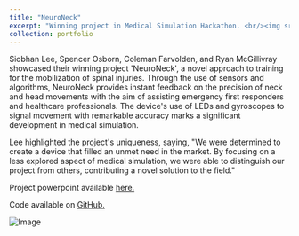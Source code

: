 ```yaml
---
title: "NeuroNeck"
excerpt: "Winning project in Medical Simulation Hackathon. <br/><img src='/ColemanFarvolden.github.io/images/neuroneck.png'>"
collection: portfolio
---
```


Siobhan Lee, Spencer Osborn, Coleman Farvolden, and Ryan McGillivray showcased their winning project 'NeuroNeck', a novel approach to training for the mobilization of spinal injuries. Through the use of sensors and algorithms, NeuroNeck provides instant feedback on the precision of neck and head movements with the aim of assisting emergency first responders and healthcare professionals. The device's use of LEDs and gyroscopes to signal movement with remarkable accuracy marks a significant development in medical simulation.
 
Lee highlighted the project's uniqueness, saying, "We were determined to create a device that filled an unmet need in the market. By focusing on a less explored aspect of medical simulation, we were able to distinguish our project from others, contributing a novel solution to the field."

Project powerpoint available [here.](https://www.linkedin.com/in/coleman-farvolden-0601321b8/details/projects/585707758/multiple-media-viewer/?profileId=ACoAADKQjMgBu4nBPHvcXTMyrIJMtMFs6L1vruA&treasuryMediaId=1716425144148)

Code available on [GitHub.](https://github.com/ColemanFarv/hackathon1medsim)

![Image](https://colemanfarv.github.io/ColemanFarvolden.github.io/images/neuroneck2.png)